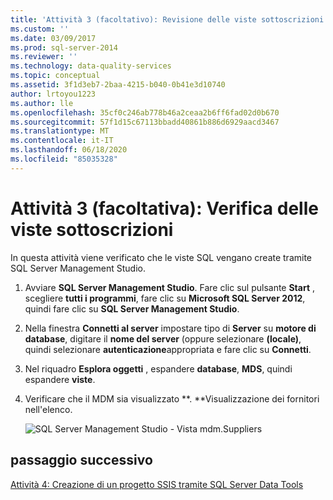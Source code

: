 ```yaml
---
title: 'Attività 3 (facoltativo): Revisione delle viste sottoscrizioni | Microsoft Docs'
ms.custom: ''
ms.date: 03/09/2017
ms.prod: sql-server-2014
ms.reviewer: ''
ms.technology: data-quality-services
ms.topic: conceptual
ms.assetid: 3f1d3eb7-2baa-4215-b040-0b41e3d10740
author: lrtoyou1223
ms.author: lle
ms.openlocfilehash: 35cf0c246ab778b46a2ceaa2b6ff6fad02d0b670
ms.sourcegitcommit: 57f1d15c67113bbadd40861b886d6929aacd3467
ms.translationtype: MT
ms.contentlocale: it-IT
ms.lasthandoff: 06/18/2020
ms.locfileid: "85035328"
---
```

# <a name="task-3-optional-reviewing-the-subscription-views"></a>Attività 3 (facoltativa): Verifica delle viste sottoscrizioni
  In questa attività viene verificato che le viste SQL vengano create tramite SQL Server Management Studio.

1.  Avviare **SQL Server Management Studio**. Fare clic sul pulsante **Start** , scegliere **tutti i programmi**, fare clic su **Microsoft SQL Server 2012**, quindi fare clic su **SQL Server Management Studio**.

2.  Nella finestra **Connetti al server** impostare tipo di **Server** su **motore di database**, digitare il **nome del server** (oppure selezionare **(locale)**, quindi selezionare **autenticazione**appropriata e fare clic su **Connetti**.

3.  Nel riquadro **Esplora oggetti** , espandere **database**, **MDS**, quindi espandere **viste**.

4.  Verificare che il MDM sia visualizzato **. **Visualizzazione dei fornitori nell'elenco.

     ![SQL Server Management Studio - Vista mdm.Suppliers](../../2014/tutorials/media/et-reviewingthesubscriptionviews.jpg "SQL Server Management Studio - Vista mdm.Suppliers")

## <a name="next-step"></a>passaggio successivo
 [Attività 4: Creazione di un progetto SSIS tramite SQL Server Data Tools](../../2014/tutorials/task-4-creating-an-ssis-project-using-sql-server-data-tools.md)